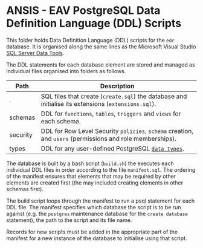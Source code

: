 # ANSIS -  EAV PostgreSQL Data Definition Language (DDL) Scripts

This folder holds Data Definition Language (DDL) scripts for the `edr` database.
It is organised along the same lines as the Microsoft Visual Studio
[SQL Server Data Tools](https://learn.microsoft.com/en-us/sql/ssdt/sql-server-data-tools).

The DDL statements for each database element are stored and managed as individual files organised into
folders as follows.

| Path     | Description                                                                                                      |
|----------|------------------------------------------------------------------------------------------------------------------|
| .        | SQL files that create (`create.sql`) the database and initialise its extensions (`extensions.sql`).              |
| schemas  | DDL for `functions`, `tables`, `triggers` and `views` for each schema.                                           |
| security | DDL for Row Level Security `policies`, `schema` creation, and `users` (permissions and role memberships).        |
| types    | DDL for any user-defined PostgreSQL [`data types`](https://www.postgresql.org/docs/current/sql-createtype.html). |

The database is built by a bash script (`build.sh`) the executes each individual DDL files in order
according to the file `manifest.sql`. The ordering of the manifest ensures that elements that may be 
required by other elements are created first (the may included creating elements in other schemas first).

The build script loops through the manifest to run a psql statement for each DDL file. The manifest
specifies which database the script is to be run against (e.g. the `postgres` maintenance database for
the `create database` statement), the path to the script and its file name.

Records for new scripts must be added in the appropriate part of the manifest for a new instance of the
database to initialise using that script.